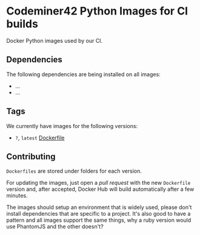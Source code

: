# Codeminer42 Python Images for CI builds

Docker Python images used by our CI.

## Dependencies

The following dependencies are being installed on all images:

* ...
* ...

## Tags

We currently have images for the following versions:

- `?`, `latest` [Dockerfile]()

## Contributing

`Dockerfiles` are stored under folders for each version.

For updating the images, just open a _pull request_ with
the new `Dockerfile` version and, after accepted, Docker
Hub will build automatically after a few minutes.

The images should setup an environment that is widely used,
please don't install dependencies that are specific to a
project. It's also good to have a pattern and all images
support the same things, why a ruby version would use
PhantomJS and the other doesn't?
